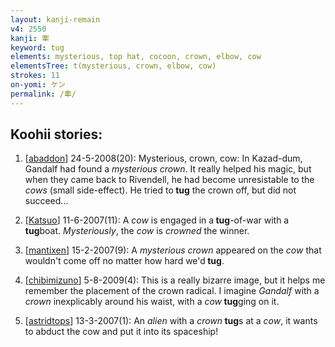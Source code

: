 ```yaml
---
layout: kanji-remain
v4: 2550
kanji: 牽
keyword: tug
elements: mysterious, top hat, cocoon, crown, elbow, cow
elementsTree: t(mysterious, crown, elbow, cow)
strokes: 11
on-yomi: ケン
permalink: /牽/
---
```


## Koohii stories: 

1) [<a href="http://kanji.koohii.com/profile/abaddon">abaddon</a>] 24-5-2008(20): Mysterious, crown, cow: In Kazad-dum, Gandalf had found a <em>mysterious crown</em>. It really helped his magic, but when they came back to Rivendell, he had become unresistable to the <em>cows</em> (small side-effect). He tried to<strong> tug</strong> the crown off, but did not succeed...

2) [<a href="http://kanji.koohii.com/profile/Katsuo">Katsuo</a>] 11-6-2007(11): A <em>cow</em> is engaged in a<strong> tug</strong>-of-war with a<strong> tug</strong>boat. <em>Mysteriously</em>, the <em>cow</em> is <em>crowned</em> the winner.

3) [<a href="http://kanji.koohii.com/profile/mantixen">mantixen</a>] 15-2-2007(9): A <em>mysterious crown</em> appeared on the <em>cow</em> that wouldn&#039;t come off no matter how hard we&#039;d<strong> tug</strong>.

4) [<a href="http://kanji.koohii.com/profile/chibimizuno">chibimizuno</a>] 5-8-2009(4): This is a really bizarre image, but it helps me remember the placement of the crown radical. I imagine <em>Gandalf</em> with a <em>crown</em> inexplicably around his waist, with a <em>cow</em><strong> tug</strong>ging on it.

5) [<a href="http://kanji.koohii.com/profile/astridtops">astridtops</a>] 13-3-2007(1): An <em>alien</em> with a <em>crown</em><strong> tug</strong>s at a <em>cow</em>, it wants to abduct the cow and put it into its spaceship!

